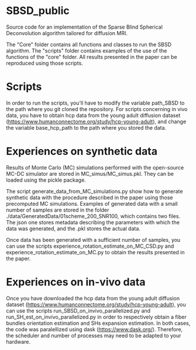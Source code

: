 # SBSD_public
Source code for an implementation of the Sparse Blind Spherical Deconvolution algorithm tailored for diffusion MRI.

The "Core" folder contains all functions and classes to run the SBSD algorithm.
The "scripts" folder contains examples of the use of the functions of the "core" folder. All results presented in the paper can be reproduced using those scripts.

# Scripts
In order to run the scripts, you'll have to modify the variable path_SBSD to the path where you git cloned the repository.
For scripts concerning in vivo data, you have to obtain hcp data from the young adult diffusion dataset (https://www.humanconnectome.org/study/hcp-young-adult), and change the variable base_hcp_path to the path where you stored the data.

# Experiences on synthetic data
Results of Monte Carlo (MC) simulations performed with the open-source MC-DC simulator are stored in MC_simus/MC_simus.pkl. They can be loaded using the pickle package.

The script generate_data_from_MC_simulations.py show how to generate synthetic data with the procedure described in the paper using those precomputed MC simulations. Examples of generated data with a small number of samples are stored in the folder ./data/GeneratedData/01scheme_200_SNR100, which contains two files. The json one stores metadata describing the parameters with which the data was generated, and the .pkl stores the actual data.

Once data has been generated with a sufficient number of samples, you can use the scripts experience_rotation_estimate_on_MC_CSD.py and experience_rotation_estimate_on_MC.py to obtain the results presented in the paper.

# Experiences on in-vivo data
Once you have downloaded the hcp data from the young adult diffusion dataset (https://www.humanconnectome.org/study/hcp-young-adult), you can use the scripts run_SBSD_on_invivo_parallelized.py and run_SH_est_on_invivo_parallelized.py in order to respectively obtain a fiber bundles orientation estimation and SHs expansion estimation. 
In both cases, the code was paralellized using dask (https://www.dask.org/). Therefore, the scheduler and number of processes may need to be adapted to your hardware.



